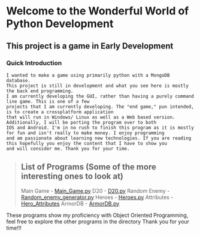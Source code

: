Welcome to the Wonderful World of Python Development
==========

This project is a game in Early Development
-----------------

### Quick Introduction
	I wanted to make a game using primarily python with a MongoDB database.
	This project is still in development and what you see here is mostly the back end programming.
	I am currently developing the GUI, rather than having a purely command line game. This is one of a few
	projects that I am currently developing. The "end game," pun intended, is to create a crossplatform application
	that will run in Windows/ Linux as well as a Web based version. Additionally, I will be porting the program over to both
	IOS and Android. I'm in no rush to finish this program as it is mostly for fun and isn't really to make money. I enjoy programming
	and am passionate about learning new technologies. If you are reading this hopefully you enjoy the content that I have to show you
	and will consider me. Thank you for your time.

> ## List of Programs (Some of the more interesting ones to look at)
> 
> Main Game    	- [Main_Game.py](https://github.com/amelendez2/Professional-Portfolio/blob/master/PythonGame_D20_early_development/Main_Game.py)
> D20          	- [D20.py](https://github.com/amelendez2/Professional-Portfolio/blob/master/PythonGame_D20_early_development/D20.py)
> Random Enemy 	- [Random_enemy_generator.py](https://github.com/amelendez2/Professional-Portfolio/blob/master/PythonGame_D20_early_development/Random_Enemy_Generator.py)
> Heroes	   	- [Heroes.py](https://github.com/amelendez2/Professional-Portfolio/blob/master/PythonGame_D20_early_development/Heroes.py)
> Attributes	- [Hero_Attributes](https://github.com/amelendez2/Professional-Portfolio/blob/master/PythonGame_D20_early_development/Hero_Attributes.py)
> ArmorDB		- [ArmorDB.py](https://github.com/amelendez2/Professional-Portfolio/blob/master/PythonGame_D20_early_development/ArmorDB.py)

These programs show my proficiency with Object Oriented Programming, feel free to explore the other programs in the directory
Thank you for your time!!!